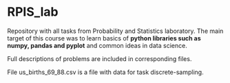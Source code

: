 # RPIS_lab

Repository with all tasks from Probability and Statistics laboratory. The main target of this course was to learn basics of __python libraries such as numpy, pandas and pyplot__ and common ideas in data science. 

Full descriptions of problems are included in corresponding files.

File us_births_69_88.csv is a file with data for task discrete-sampling.

